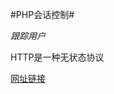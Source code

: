 #PHP会话控制#

*跟踪用户*

HTTP是一种无状态协议  

[网址链接](http://study.163.com/course/courseLearn.htm?courseId=266029#/learn/video?lessonId=373546&courseId=266029)



